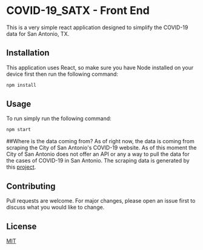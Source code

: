 # COVID-19_SATX - Front End

This is a very simple react application designed to simplify the COVID-19 data for San Antonio, TX. 

## Installation

This application uses React, so make sure you have Node installed on your device first then run the following command:

```bash
npm install
```

## Usage
To run simply run the following command:
```python
npm start
```

##Where is the data coming from?
As of right now, the data is coming from scraping the City of San Antonio's COVID-19 website.
As of this moment the City of San Antonio does not offer an API or any a way to pull the data for the cases of COVID-19 in San Antonio. 
The scraping data is generated by this [project](https://github.com/derek-diaz/COVID-19_SATX-Parser).

## Contributing
Pull requests are welcome. For major changes, please open an issue first to discuss what you would like to change.

## License
[MIT](https://choosealicense.com/licenses/mit/)
